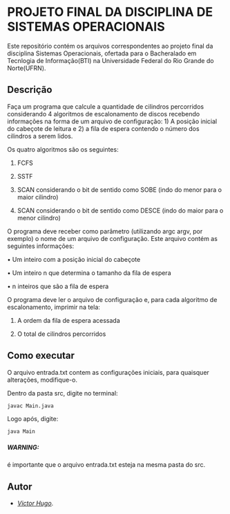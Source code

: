 # PROJETO FINAL DA DISCIPLINA DE SISTEMAS OPERACIONAIS

Este repositório contém os arquivos correspondentes ao projeto final da disciplina Sistemas Operacionais, ofertada para o Bacheralado em Tecnlogia de Informação(BTI) na Universidade Federal do Rio Grande do Norte(UFRN).

## Descrição

Faça um programa que calcule a quantidade de cilindros percorridos considerando 4
algoritmos de escalonamento de discos recebendo informações na forma de um arquivo de
configuração: 1) A posição inicial do cabeçote de leitura e 2) a fila de espera contendo o número
dos cilindros a serem lidos.

Os quatro algoritmos são os seguintes:

1) FCFS

2) SSTF

3) SCAN considerando o bit de sentido como SOBE (indo do menor para o maior cilindro)

4) SCAN considerando o bit de sentido como DESCE (indo do maior para o menor cilindro)

O programa deve receber como parâmetro (utilizando argc argv, por exemplo) o nome de um
arquivo de configuração. Este arquivo contém as seguintes informações:

• Um inteiro com a posição inicial do cabeçote

• Um inteiro n que determina o tamanho da fila de espera

• n inteiros que são a fila de espera

O programa deve ler o arquivo de configuração e, para cada algoritmo de escalonamento, imprimir
na tela:

1) A ordem da fila de espera acessada

2) O total de cilindros percorridos

## Como executar
O arquivo entrada.txt contem as configurações iniciais, para quaisquer alterações, modifique-o.

Dentro da pasta src, digite no terminal:

```bash
javac Main.java
```
Logo após, digite:

```bash
java Main
```
##### WARNING:

é importante que o arquivo entrada.txt esteja na mesma pasta do src.

## Autor
 
- [_Victor Hugo_](https://github.com/victorhugofr).
